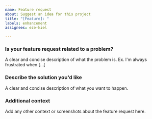 ```yaml
---
name: Feature request
about: Suggest an idea for this project
title: "[Feature]: "
labels: enhancement
assignees: eze-kiel

---
```


### Is your feature request related to a problem?

A clear and concise description of what the problem is. Ex. I'm always frustrated when [...]

### Describe the solution you'd like

A clear and concise description of what you want to happen.

### Additional context
Add any other context or screenshots about the feature request here.
